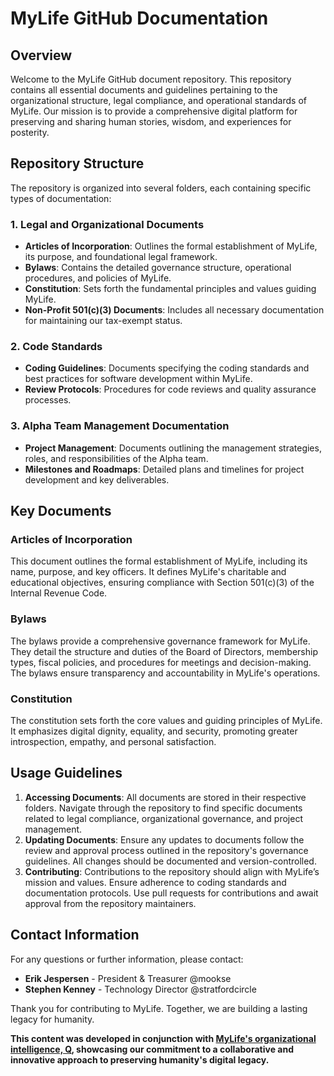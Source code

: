 # MyLife GitHub Documentation

## Overview

Welcome to the MyLife GitHub document repository. This repository contains all essential documents and guidelines pertaining to the organizational structure, legal compliance, and operational standards of MyLife. Our mission is to provide a comprehensive digital platform for preserving and sharing human stories, wisdom, and experiences for posterity.

## Repository Structure

The repository is organized into several folders, each containing specific types of documentation:

### 1. **Legal and Organizational Documents**

- **Articles of Incorporation**: Outlines the formal establishment of MyLife, its purpose, and foundational legal framework.
- **Bylaws**: Contains the detailed governance structure, operational procedures, and policies of MyLife.
- **Constitution**: Sets forth the fundamental principles and values guiding MyLife.
- **Non-Profit 501(c)(3) Documents**: Includes all necessary documentation for maintaining our tax-exempt status.

### 2. **Code Standards**

- **Coding Guidelines**: Documents specifying the coding standards and best practices for software development within MyLife.
- **Review Protocols**: Procedures for code reviews and quality assurance processes.

### 3. **Alpha Team Management Documentation**

- **Project Management**: Documents outlining the management strategies, roles, and responsibilities of the Alpha team.
- **Milestones and Roadmaps**: Detailed plans and timelines for project development and key deliverables.

## Key Documents

### Articles of Incorporation

This document outlines the formal establishment of MyLife, including its name, purpose, and key officers. It defines MyLife's charitable and educational objectives, ensuring compliance with Section 501(c)(3) of the Internal Revenue Code.

### Bylaws

The bylaws provide a comprehensive governance framework for MyLife. They detail the structure and duties of the Board of Directors, membership types, fiscal policies, and procedures for meetings and decision-making. The bylaws ensure transparency and accountability in MyLife's operations.

### Constitution

The constitution sets forth the core values and guiding principles of MyLife. It emphasizes digital dignity, equality, and security, promoting greater introspection, empathy, and personal satisfaction.

## Usage Guidelines

1. **Accessing Documents**: All documents are stored in their respective folders. Navigate through the repository to find specific documents related to legal compliance, organizational governance, and project management.
2. **Updating Documents**: Ensure any updates to documents follow the review and approval process outlined in the repository's governance guidelines. All changes should be documented and version-controlled.
3. **Contributing**: Contributions to the repository should align with MyLife’s mission and values. Ensure adherence to coding standards and documentation protocols. Use pull requests for contributions and await approval from the repository maintainers.

## Contact Information

For any questions or further information, please contact:

- **Erik Jespersen** - President & Treasurer @mookse
- **Stephen Kenney** - Technology Director @stratfordcircle

Thank you for contributing to MyLife. Together, we are building a lasting legacy for humanity.

**This content was developed in conjunction with [MyLife's organizational intelligence, Q](https://humanremembranceproject.org), showcasing our commitment to a collaborative and innovative approach to preserving humanity's digital legacy.**
